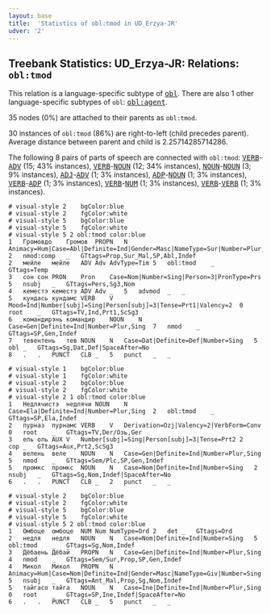 ```yaml
---
layout: base
title:  'Statistics of obl:tmod in UD_Erzya-JR'
udver: '2'
---
```


## Treebank Statistics: UD_Erzya-JR: Relations: `obl:tmod`

This relation is a language-specific subtype of <tt><a href="myv_jr-dep-obl.html">obl</a></tt>.
There are also 1 other language-specific subtypes of `obl`: <tt><a href="myv_jr-dep-obl-agent.html">obl:agent</a></tt>.

35 nodes (0%) are attached to their parents as `obl:tmod`.

30 instances of `obl:tmod` (86%) are right-to-left (child precedes parent).
Average distance between parent and child is 2.25714285714286.

The following 8 pairs of parts of speech are connected with `obl:tmod`: <tt><a href="myv_jr-pos-VERB.html">VERB</a></tt>-<tt><a href="myv_jr-pos-ADV.html">ADV</a></tt> (15; 43% instances), <tt><a href="myv_jr-pos-VERB.html">VERB</a></tt>-<tt><a href="myv_jr-pos-NOUN.html">NOUN</a></tt> (12; 34% instances), <tt><a href="myv_jr-pos-NOUN.html">NOUN</a></tt>-<tt><a href="myv_jr-pos-NOUN.html">NOUN</a></tt> (3; 9% instances), <tt><a href="myv_jr-pos-ADJ.html">ADJ</a></tt>-<tt><a href="myv_jr-pos-ADV.html">ADV</a></tt> (1; 3% instances), <tt><a href="myv_jr-pos-ADP.html">ADP</a></tt>-<tt><a href="myv_jr-pos-NOUN.html">NOUN</a></tt> (1; 3% instances), <tt><a href="myv_jr-pos-VERB.html">VERB</a></tt>-<tt><a href="myv_jr-pos-ADP.html">ADP</a></tt> (1; 3% instances), <tt><a href="myv_jr-pos-VERB.html">VERB</a></tt>-<tt><a href="myv_jr-pos-NUM.html">NUM</a></tt> (1; 3% instances), <tt><a href="myv_jr-pos-VERB.html">VERB</a></tt>-<tt><a href="myv_jr-pos-VERB.html">VERB</a></tt> (1; 3% instances).


~~~ conllu
# visual-style 2	bgColor:blue
# visual-style 2	fgColor:white
# visual-style 5	bgColor:blue
# visual-style 5	fgColor:white
# visual-style 5 2 obl:tmod	color:blue
1	Громовдо	Громов	PROPN	N	Animacy=Hum|Case=Abl|Definite=Ind|Gender=Masc|NameType=Sur|Number=Plur,Sing	2	nmod:comp	_	GTtags=Prop,Sur_Mal,SP,Abl,Indef
2	мейле	мейле	ADV	Adv	AdvType=Tim	5	obl:tmod	_	GTtags=Temp
3	сон	сон	PRON	Pron	Case=Nom|Number=Sing|Person=3|PronType=Prs	5	nsubj	_	GTtags=Pers,Sg3,Nom
4	кеместэ	кеместэ	ADV	Adv	_	5	advmod	_	_
5	кундась	кундамс	VERB	V	Mood=Ind|Number[subj]=Sing|Person[subj]=3|Tense=Prt1|Valency=2	0	root	_	GTtags=TV,Ind,Prt1,ScSg3
6	командирэнь	командир	NOUN	N	Case=Gen|Definite=Ind|Number=Plur,Sing	7	nmod	_	GTtags=SP,Gen,Indef
7	тевентень	тев	NOUN	N	Case=Dat|Definite=Def|Number=Sing	5	obl	_	GTtags=Sg,Dat,Def|SpaceAfter=No
8	.	.	PUNCT	CLB	_	5	punct	_	_

~~~


~~~ conllu
# visual-style 1	bgColor:blue
# visual-style 1	fgColor:white
# visual-style 2	bgColor:blue
# visual-style 2	fgColor:white
# visual-style 2 1 obl:tmod	color:blue
1	Недлячистэ	недлячи	NOUN	N	Case=Ela|Definite=Ind|Number=Plur,Sing	2	obl:tmod	_	GTtags=SP,Ela,Indef
2	пурназ	пурнамс	VERB	V	Derivation=Ozj|Valency=2|VerbForm=Conv	0	root	_	GTtags=TV,Der/Озь,Ger
3	ель	оль	AUX	V	Number[subj]=Sing|Person[subj]=3|Tense=Prt2	2	cop	_	GTtags=Aux,Prt2,ScSg3
4	велень	веле	NOUN	N	Case=Gen|Definite=Ind|Number=Plur,Sing	5	nmod	_	GTtags=Sem/Plc,SP,Gen,Indef
5	промкс	промкс	NOUN	N	Case=Nom|Definite=Ind|Number=Sing	2	nsubj	_	GTtags=Sg,Nom,Indef|SpaceAfter=No
6	.	.	PUNCT	CLB	_	2	punct	_	_

~~~


~~~ conllu
# visual-style 2	bgColor:blue
# visual-style 2	fgColor:white
# visual-style 5	bgColor:blue
# visual-style 5	fgColor:white
# visual-style 5 2 obl:tmod	color:blue
1	Омбоце	омбоце	NUM	Num	NumType=Ord	2	det	_	GTtags=Ord
2	недля	недля	NOUN	N	Case=Nom|Definite=Ind|Number=Sing	5	obl:tmod	_	GTtags=Sg,Nom,Indef
3	Дёбаень	Дёбай	PROPN	N	Case=Gen|Definite=Ind|Number=Plur,Sing	4	nmod	_	GTtags=Sem/Sur,Prop,SP,Gen,Indef
4	Микол	Микол	PROPN	N	Animacy=Hum|Case=Nom|Definite=Ind|Gender=Masc|NameType=Giv|Number=Sing	5	nsubj	_	GTtags=Ant_Mal,Prop,Sg,Nom,Indef
5	тайгасо	тайга	NOUN	N	Case=Ine|Definite=Ind|Number=Plur,Sing	0	root	_	GTtags=SP,Ine,Indef|SpaceAfter=No
6	.	.	PUNCT	CLB	_	5	punct	_	_

~~~


